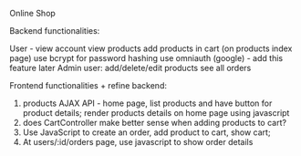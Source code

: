 Online Shop

Backend functionalities:

User -
view account
view products
add products in cart (on products index page)
use bcrypt for password hashing
use omniauth (google) - add this feature later
Admin user:
add/delete/edit products
see all orders

Frontend functionalities + refine backend:
1. products AJAX API - home page, list products and have button for product details; render products details on home page using javascript
2. does CartController make better sense when adding products to cart?
3. Use JavaScript to create an order, add product to cart, show cart;
4. At users/:id/orders page, use javascript to show order details
